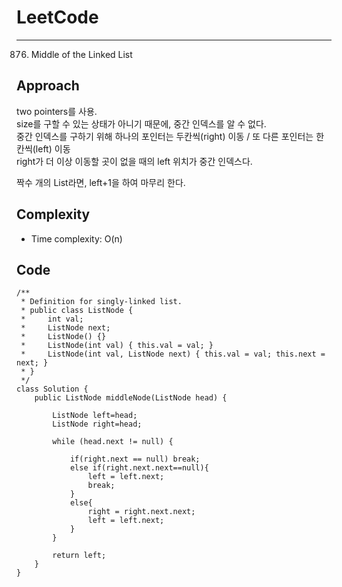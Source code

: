 [//]: # (# Intuition)
<!-- Describe your first thoughts on how to solve this problem. -->


# LeetCode
___
876. Middle of the Linked List
## Approach
<!-- Describe your approach to solving the problem. -->
two pointers를 사용.<br>
size를 구할 수 있는 상태가 아니기 때문에, 중간 인덱스를 알 수 없다.<br>
중간 인덱스를 구하기 위해 하나의 포인터는 두칸씩(right) 이동 / 또 다른 포인터는 한칸씩(left) 이동<br>
right가 더 이상 이동할 곳이 없을 때의 left 위치가 중간 인덱스다.

짝수 개의 List라면, left+1을 하여 마무리 한다.

## Complexity
- Time complexity: O(n)
<!-- Add your time complexity here, e.g. $$O(n)$$ -->

[//]: # (- Space complexity:)
<!-- Add your space complexity here, e.g. $$O(n)$$ -->

## Code
```
/**
 * Definition for singly-linked list.
 * public class ListNode {
 *     int val;
 *     ListNode next;
 *     ListNode() {}
 *     ListNode(int val) { this.val = val; }
 *     ListNode(int val, ListNode next) { this.val = val; this.next = next; }
 * }
 */
class Solution {
    public ListNode middleNode(ListNode head) {

        ListNode left=head;
        ListNode right=head;

        while (head.next != null) {

            if(right.next == null) break;
            else if(right.next.next==null){
                left = left.next;
                break;
            }
            else{
                right = right.next.next;
                left = left.next;
            }
        }

        return left;
    }
}
```